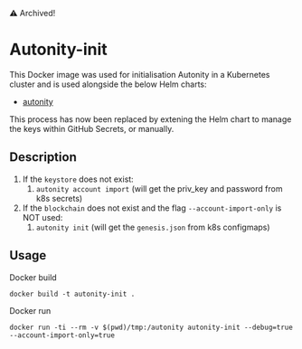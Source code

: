 :warning: Archived!

# Autonity-init
This Docker image was used for initialisation Autonity in a Kubernetes cluster and is used alongside the below Helm charts:
* [autonity](https://github.com/clearmatics/charts-ose-helm3/tree/master/stable/autonity)

This process has now been replaced by extening the Helm chart to manage the keys within GitHub Secrets, or manually.

## Description
1. If the `keystore` does not exist:
   1. `autonity account import` (will get the priv_key and password from k8s secrets)
1. If the `blockchain` does not exist and the flag `--account-import-only` is NOT used:
   1. `autonity init` (will get the `genesis.json` from k8s configmaps)

## Usage
Docker build
```shell script
docker build -t autonity-init .
```

Docker run
```shell script
docker run -ti --rm -v $(pwd)/tmp:/autonity autonity-init --debug=true --account-import-only=true
```
